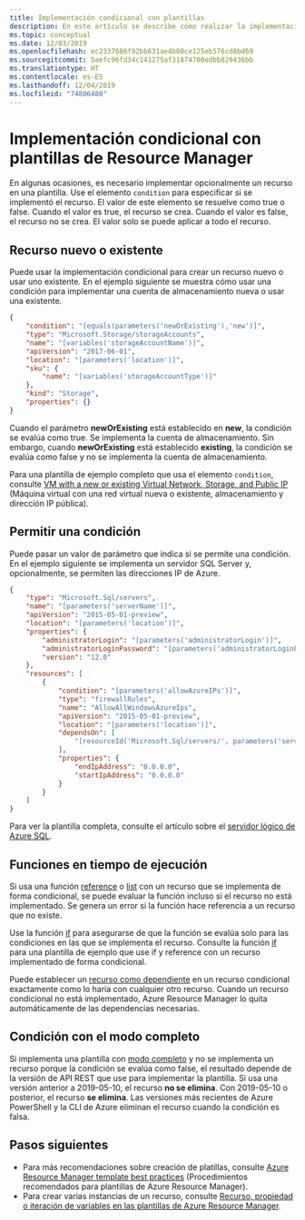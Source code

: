 ```yaml
---
title: Implementación condicional con plantillas
description: En este artículo se describe cómo realizar la implementación condicional de un recurso en una plantilla de Azure Resource Manager.
ms.topic: conceptual
ms.date: 12/03/2019
ms.openlocfilehash: ec2337686f92bb631ae4b08ce125eb576cd8bd69
ms.sourcegitcommit: 5aefc96fd34c141275af31874700edbb829436bb
ms.translationtype: HT
ms.contentlocale: es-ES
ms.lasthandoff: 12/04/2019
ms.locfileid: "74806480"
---
```

# <a name="conditional-deployment-in-resource-manager-templates"></a>Implementación condicional con plantillas de Resource Manager

En algunas ocasiones, es necesario implementar opcionalmente un recurso en una plantilla. Use el elemento `condition` para especificar si se implementó el recurso. El valor de este elemento se resuelve como true o false. Cuando el valor es true, el recurso se crea. Cuando el valor es false, el recurso no se crea. El valor solo se puede aplicar a todo el recurso.

## <a name="new-or-existing-resource"></a>Recurso nuevo o existente

Puede usar la implementación condicional para crear un recurso nuevo o usar uno existente. En el ejemplo siguiente se muestra cómo usar una condición para implementar una cuenta de almacenamiento nueva o usar una existente.

```json
{
    "condition": "[equals(parameters('newOrExisting'),'new')]",
    "type": "Microsoft.Storage/storageAccounts",
    "name": "[variables('storageAccountName')]",
    "apiVersion": "2017-06-01",
    "location": "[parameters('location')]",
    "sku": {
        "name": "[variables('storageAccountType')]"
    },
    "kind": "Storage",
    "properties": {}
}
```

Cuando el parámetro **newOrExisting** está establecido en **new**, la condición se evalúa como true. Se implementa la cuenta de almacenamiento. Sin embargo, cuando **newOrExisting** está establecido **existing**, la condición se evalúa como false y no se implementa la cuenta de almacenamiento.

Para una plantilla de ejemplo completo que usa el elemento `condition`, consulte [VM with a new or existing Virtual Network, Storage, and Public IP](https://github.com/Azure/azure-quickstart-templates/tree/master/201-vm-new-or-existing-conditions) (Máquina virtual con una red virtual nueva o existente, almacenamiento y dirección IP pública).

## <a name="allow-condition"></a>Permitir una condición

Puede pasar un valor de parámetro que indica si se permite una condición. En el ejemplo siguiente se implementa un servidor SQL Server y, opcionalmente, se permiten las direcciones IP de Azure.

```json
{
    "type": "Microsoft.Sql/servers",
    "name": "[parameters('serverName')]",
    "apiVersion": "2015-05-01-preview",
    "location": "[parameters('location')]",
    "properties": {
        "administratorLogin": "[parameters('administratorLogin')]",
        "administratorLoginPassword": "[parameters('administratorLoginPassword')]",
        "version": "12.0"
    },
    "resources": [
        {
            "condition": "[parameters('allowAzureIPs')]",
            "type": "firewallRules",
            "name": "AllowAllWindowsAzureIps",
            "apiVersion": "2015-05-01-preview",
            "location": "[parameters('location')]",
            "dependsOn": [
                "[resourceId('Microsoft.Sql/servers/', parameters('serverName'))]"
            ],
            "properties": {
                "endIpAddress": "0.0.0.0",
                "startIpAddress": "0.0.0.0"
            }
        }
    ]
}
```

Para ver la plantilla completa, consulte el artículo sobre el [servidor lógico de Azure SQL](https://github.com/Azure/azure-quickstart-templates/tree/master/101-sql-logical-server).

## <a name="runtime-functions"></a>Funciones en tiempo de ejecución

Si usa una función [reference](resource-group-template-functions-resource.md#reference) o [list](resource-group-template-functions-resource.md#list) con un recurso que se implementa de forma condicional, se puede evaluar la función incluso si el recurso no está implementado. Se genera un error si la función hace referencia a un recurso que no existe.

Use la función [if](resource-group-template-functions-logical.md#if) para asegurarse de que la función se evalúa solo para las condiciones en las que se implementa el recurso. Consulte la función [if](resource-group-template-functions-logical.md#if) para una plantilla de ejemplo que use if y reference con un recurso implementado de forma condicional.

Puede establecer un [recurso como dependiente](resource-group-define-dependencies.md) en un recurso condicional exactamente como lo haría con cualquier otro recurso. Cuando un recurso condicional no está implementado, Azure Resource Manager lo quita automáticamente de las dependencias necesarias.

## <a name="condition-with-complete-mode"></a>Condición con el modo completo

Si implementa una plantilla con [modo completo](deployment-modes.md) y no se implementa un recurso porque la condición se evalúa como false, el resultado depende de la versión de API REST que use para implementar la plantilla. Si usa una versión anterior a 2019-05-10, el recurso **no se elimina**. Con 2019-05-10 o posterior, el recurso **se elimina**. Las versiones más recientes de Azure PowerShell y la CLI de Azure eliminan el recurso cuando la condición es falsa.

## <a name="next-steps"></a>Pasos siguientes

* Para más recomendaciones sobre creación de platillas, consulte [Azure Resource Manager template best practices](template-best-practices.md) (Procedimientos recomendados para plantillas de Azure Resource Manager).
* Para crear varias instancias de un recurso, consulte [Recurso, propiedad o iteración de variables en las plantillas de Azure Resource Manager](resource-group-create-multiple.md).